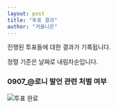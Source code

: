 ```yaml
---
layout: post
title: "투표 결과"
author: "겨울나은"
---
```


진행된 투표들에 대한 결과가 기록됩니다.

정렬 기준은 날짜로 내림차순입니다.

### 0907_@로니 발언 관련 처벌 여부
![투표 완료](https://progress-bar.dev/0/?scale=3&title=기각&width=400&color=babaca)

